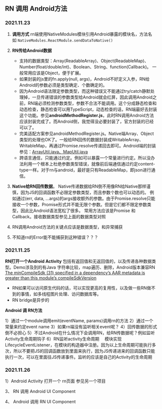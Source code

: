 
## RN 调用 Android方法
### 2021.11.23
1. **调用方式**
rn端使用NativeModules模块引用Android暴露的模块名，方法名
如 `NativeModules.ReactModule.sendDataToNative()`
2. **RN传给Android数据** 
    * 支持的数据类型：Array(ReadableArray)、Object(ReadableMap)、Number(float/double/int)、Boolean、String、function(Callback)。 一般常用应该是Object，便于扩展。
    * 如果封装的js里的fn.apply(null, args)，Android不好定义入参，RN给Android的参数必须是类型确定、个数确定的。
    * 因为Android语法限定参数类型，而这种错误又不能通过try/catch静默处理掉，一旦传递错误的参数类型给Android就会红屏，因此调用Android之前，RN端必须检测参数类型，参数不合法不能调用。这个分成静态检查和动态检查，静态检查可以用TypeScript，动态检查的话，RN端最好去封装这个功能。参见**androidMethodRegister.js**，此时RN调用Android方法应该封装完成了。而Android侧，我觉得没必要封装了，官方封装的已经可以了。
    * 完美适配方案参见androidMethodRegister.js。Native端Array、Object类型的处理也OK了。一般给RN回传的数据封装成WritableArray、WritableMap，再通过Promise.resolve传递回去即可。Android端的封装参见：[ArrayUtil.java、MapUtil.java](https://gist.github.com/mfmendiola/bb8397162df9f76681325ab9f705748b)
    * 跨语言通信，只能通过约定。例如可以暴露一个常量进行约定。所以没办法利用一个根本上杜绝参数类型错误，就像前后端通信通过约定content-type一样。对于rn与android，最好是只有ReadableMap，即json进行通信。

3. **Native给RN回传数据**。
Native传递数据给RN倒不用像RN给Native那样谨慎，因为JS的回调函数不必限定参数类型，而且参数个数也可以动态的。
例如通过(err, data, ...args)的args接收额外的参数。由于Promise.resolve只能接收一个参数，Promise形式并不能无限个参数。但是它们都不限定参数类型，因此比Android语法宽松了很多。
常用方法应该是Promise 和 Callback。接收数据类型参见上面的数据类型对照
4. RN调用Android方法的关键点应该是数据类型，和异常捕获
5. 不知道rn的Error能不能捕获到这种错误？？？

### 2021.11.25
**RN打开一个Android Activity**
包括有返回值和无返回值的，以及传递各种数据类型。Demo涉及到的有Java 字符串比较，map遍历、删除，Android版本兼容RN   
[The minCompileSdk (31) specified in a dependency’s AAR metadata is greater than this module’s compileSdkVersion](https://exerror.com/the-mincompilesdk-31-specified-in-a-dependencys-aar-metadata-is-greater-than-this-modules-compilesdkversion/)
* RN如果可以访问原生代码的话，可以实现更高的复用性，以及做一些RN做不到的事情，如多线程图片处理、访问数据库等。
* RN bridge是异步的

**Android 调 RN方法**

1）通过一个module调用emit(eventName, params)调用rn的方法
2）通过一个常量来约定event name
3）如果rn端没有监听相关event呢？
4）回传数据的形式倒不必担心
5）不过Android在什么情况下会调用RN，给RN传数据呢？例如监听Activity生命周期钩子
6）RN监听activity生命周期 　模块实现LifecycleEventListener，在模块的构造器中注册。因为以上生命周期可能执行多次，所以不要把JS的回调函数放到里面来执行，因为JS传递进来的回调函数只能执行一次，可以在里面往JS传递事件。监听的应该是自己的Activity的生命周期

### 2021.11.26
1）Android Activity 打开一个 rn页面
参见另一个项目

3、 RN 调用 Android UI Component

4、 Android 调用 RN UI Component